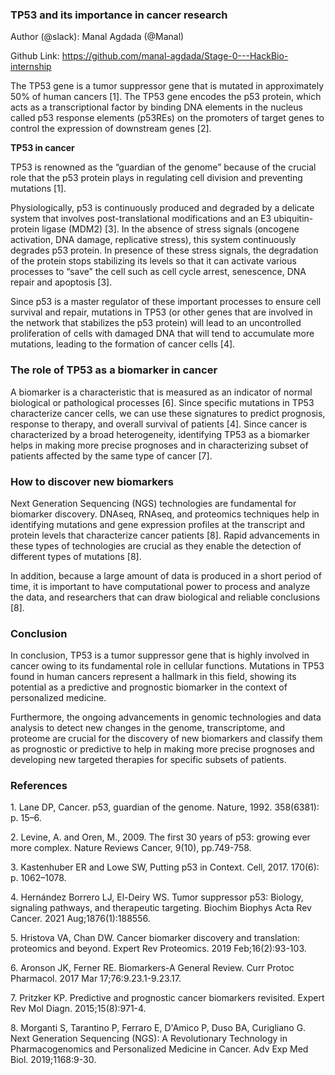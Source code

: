 <!--StartFragment-->


### **TP53 and its importance in cancer research** 

Author (@slack): Manal Agdada (@Manal)

Github Link: [https\://github.com/manal-agdada/Stage-0---HackBio-internship](https://github.com/manal-agdada/HackBio-internship/blob/main/Stage0/stage0.md)

The TP53 gene is a tumor suppressor gene that is mutated in approximately 50% of human cancers \[1]. The TP53 gene encodes the p53 protein, which acts as a transcriptional factor by binding DNA elements in the nucleus called p53 response elements (p53REs) on the promoters of target genes to control the expression of downstream genes \[2].

**TP53 in cancer**

TP53 is renowned as the “guardian of the genome” because of the crucial role that the p53 protein plays in regulating cell division and preventing mutations \[1].

Physiologically, p53 is continuously produced and degraded by a delicate system that involves post-translational modifications and an E3 ubiquitin-protein ligase (MDM2) \[3]. In the absence of stress signals (oncogene activation, DNA damage, replicative stress), this system continuously degrades p53 protein. In presence of these stress signals, the degradation of the protein stops stabilizing its levels so that it can activate various processes to “save” the cell such as cell cycle arrest, senescence, DNA repair and apoptosis \[3].

Since p53 is a master regulator of these important processes to ensure cell survival and repair, mutations in TP53 (or other genes that are involved in the network that stabilizes the p53 protein) will lead to an uncontrolled proliferation of cells with damaged DNA that will tend to accumulate more mutations, leading to the formation of cancer cells \[4].


### **The role of TP53 as a biomarker in cancer**

A biomarker is a characteristic that is measured as an indicator of normal biological or pathological processes \[6]. Since specific mutations in TP53 characterize cancer cells, we can use these signatures to predict prognosis, response to therapy, and overall survival of patients \[4]. Since cancer is characterized by a broad heterogeneity, identifying TP53 as a biomarker helps in making more precise prognoses and in characterizing subset of patients affected by the same type of cancer \[7].


### **How to discover new biomarkers**

Next Generation Sequencing (NGS) technologies are fundamental for biomarker discovery. DNAseq, RNAseq, and proteomics techniques help in identifying mutations and gene expression profiles at the transcript and protein levels that characterize cancer patients \[8]. Rapid advancements in these types of technologies are crucial as they enable the detection of different types of mutations \[8].

In addition, because a large amount of data is produced in a short period of time, it is important to have computational power to process and analyze the data, and researchers that can draw biological and reliable conclusions \[8].


### **Conclusion**

In conclusion, TP53 is a tumor suppressor gene that is highly involved in cancer owing to its fundamental role in cellular functions. Mutations in TP53 found in human cancers represent a hallmark in this field, showing its potential as a predictive and prognostic biomarker in the context of personalized medicine.

Furthermore, the ongoing advancements in genomic technologies and data analysis to detect new changes in the genome, transcriptome, and proteome are crucial for the discovery of new biomarkers and classify them as prognostic or predictive to help in making more precise prognoses and developing new targeted therapies for specific subsets of patients.


### **References**

1\. Lane DP, Cancer. p53, guardian of the genome. Nature, 1992. 358(6381): p. 15–6.

2\. Levine, A. and Oren, M., 2009. The first 30 years of p53: growing ever more complex. Nature Reviews Cancer, 9(10), pp.749-758.

3\. Kastenhuber ER and Lowe SW, Putting p53 in Context. Cell, 2017. 170(6): p. 1062–1078.

4\. Hernández Borrero LJ, El-Deiry WS. Tumor suppressor p53: Biology, signaling pathways, and therapeutic targeting. Biochim Biophys Acta Rev Cancer. 2021 Aug;1876(1):188556.

5\. Hristova VA, Chan DW. Cancer biomarker discovery and translation: proteomics and beyond. Expert Rev Proteomics. 2019 Feb;16(2):93-103.

6\. Aronson JK, Ferner RE. Biomarkers-A General Review. Curr Protoc Pharmacol. 2017 Mar 17;76:9.23.1-9.23.17.

7\. Pritzker KP. Predictive and prognostic cancer biomarkers revisited. Expert Rev Mol Diagn. 2015;15(8):971-4.

8\. Morganti S, Tarantino P, Ferraro E, D'Amico P, Duso BA, Curigliano G. Next Generation Sequencing (NGS): A Revolutionary Technology in Pharmacogenomics and Personalized Medicine in Cancer. Adv Exp Med Biol. 2019;1168:9-30. 



<!--EndFragment-->
